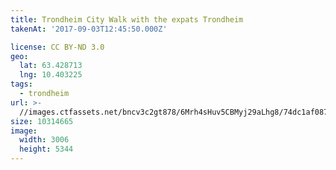 ```yaml
---
title: Trondheim City Walk with the expats Trondheim
takenAt: '2017-09-03T12:45:50.000Z'

license: CC BY-ND 3.0
geo:
  lat: 63.428713
  lng: 10.403225
tags:
  - trondheim
url: >-
  //images.ctfassets.net/bncv3c2gt878/6Mrh4sHuv5CBMyj29aLhg8/74dc1af08707b326c2b835405148461b/trondheim-city-walk-with-the-expats-trondheim_36200232003_o
size: 10314665
image:
  width: 3006
  height: 5344
---
```

